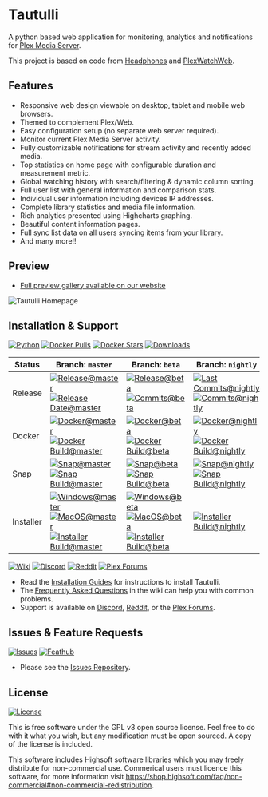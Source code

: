 # Tautulli

A python based web application for monitoring, analytics and notifications for [Plex Media Server](https://plex.tv).

This project is based on code from [Headphones](https://github.com/rembo10/headphones) and [PlexWatchWeb](https://github.com/ecleese/plexWatchWeb).

## Features

* Responsive web design viewable on desktop, tablet and mobile web browsers.
* Themed to complement Plex/Web.
* Easy configuration setup (no separate web server required).
* Monitor current Plex Media Server activity.
* Fully customizable notifications for stream activity and recently added media.
* Top statistics on home page with configurable duration and measurement metric.
* Global watching history with search/filtering & dynamic column sorting.
* Full user list with general information and comparison stats.
* Individual user information including devices IP addresses.
* Complete library statistics and media file information.
* Rich analytics presented using Highcharts graphing.
* Beautiful content information pages.
* Full sync list data on all users syncing items from your library.
* And many more!!

## Preview

* [Full preview gallery available on our website](https://tautulli.com)

![Tautulli Homepage](https://tautulli.com/images/screenshots/activity-compressed.jpg?v=2)

## Installation & Support

[![Python](https://img.shields.io/badge/python-2.7.17,%203.6,%203.7,%203.8-blue?style=flat-square)](https://python.org/downloads)
[![Docker Pulls](https://img.shields.io/docker/pulls/tautulli/tautulli?style=flat-square)](https://hub.docker.com/r/tautulli/tautulli)
[![Docker Stars](https://img.shields.io/docker/stars/tautulli/tautulli?style=flat-square)](https://hub.docker.com/r/tautulli/tautulli)
[![Downloads](https://img.shields.io/github/downloads/Tautulli/Tautulli/total?style=flat-square)](https://github.com/Tautulli/Tautulli/releases/latest)

| Status | Branch: `master` | Branch: `beta` | Branch: `nightly` |
| --- | --- | --- | --- |
| Release   | [![Release@master](https://img.shields.io/github/v/release/Tautulli/Tautulli?style=flat-square)](https://github.com/Tautulli/Tautulli/releases/latest) <br> [![Release Date@master](https://img.shields.io/github/release-date/Tautulli/Tautulli?style=flat-square&color=blue)](https://github.com/Tautulli/Tautulli/releases/latest) | [![Release@beta](https://img.shields.io/github/v/release/Tautulli/Tautulli?include_prereleases&style=flat-square)](https://github.com/Tautulli/Tautulli/releases) <br> [![Commits@beta](https://img.shields.io/github/commits-since/Tautulli/Tautulli/latest/beta?style=flat-square&color=blue)](https://github.com/Tautulli/Tautulli/commits/beta) | [![Last Commits@nightly](https://img.shields.io/github/last-commit/Tautulli/Tautulli/nightly?style=flat-square&color=blue)](https://github.com/Tautulli/Tautulli/commits/nightly) <br> [![Commits@nightly](https://img.shields.io/github/commits-since/Tautulli/Tautulli/latest/nightly?style=flat-square&color=blue)](https://github.com/Tautulli/Tautulli/commits/nightly) |
| Docker    | [![Docker@master](https://img.shields.io/badge/docker-latest-blue?style=flat-square)](https://hub.docker.com/r/tautulli/tautulli) <br> [![Docker Build@master](https://img.shields.io/github/workflow/status/Tautulli/Tautulli/Publish%20Docker/master?style=flat-square)](https://github.com/Tautulli/Tautulli/actions?query=workflow%3A"Publish+Docker"+branch%3Amaster) | [![Docker@beta](https://img.shields.io/badge/docker-beta-blue?style=flat-square)](https://hub.docker.com/r/tautulli/tautulli) <br> [![Docker Build@beta](https://img.shields.io/github/workflow/status/Tautulli/Tautulli/Publish%20Docker/beta?style=flat-square)](https://github.com/Tautulli/Tautulli/actions?query=workflow%3A"Publish+Docker"+branch%3Abeta) | [![Docker@nightly](https://img.shields.io/badge/docker-nightly-blue?style=flat-square)](https://hub.docker.com/r/tautulli/tautulli) <br> [![Docker Build@nightly](https://img.shields.io/github/workflow/status/Tautulli/Tautulli/Publish%20Docker/nightly?style=flat-square)](https://github.com/Tautulli/Tautulli/actions?query=workflow%3A"Publish+Docker"+branch%3Anightly) |
| Snap      | [![Snap@master](https://img.shields.io/badge/snap-stable-blue?style=flat-square)](https://snapcraft.io/tautulli) <br> [![Snap Build@master](https://img.shields.io/github/workflow/status/Tautulli/Tautulli/Publish%20Snap/master?style=flat-square)](https://github.com/Tautulli/Tautulli/actions?query=workflow%3A"Publish+Snap"+branch%3Amaster) | [![Snap@beta](https://img.shields.io/badge/snap-beta-blue?style=flat-square)](https://snapcraft.io/tautulli) <br> [![Snap Build@beta](https://img.shields.io/github/workflow/status/Tautulli/Tautulli/Publish%20Snap/beta?style=flat-square)](https://github.com/Tautulli/Tautulli/actions?query=workflow%3A"Publish+Snap"+branch%3Abeta) | [![Snap@nightly](https://img.shields.io/badge/snap-edge-blue?style=flat-square)](https://snapcraft.io/tautulli) <br> [![Snap Build@nightly](https://img.shields.io/github/workflow/status/Tautulli/Tautulli/Publish%20Snap/nightly?style=flat-square)](https://github.com/Tautulli/Tautulli/actions?query=workflow%3A"Publish+Snap"+branch%3Anightly) |
| Installer | [![Windows@master](https://img.shields.io/github/v/release/Tautulli/Tautulli?label=windows&style=flat-square)](https://github.com/Tautulli/Tautulli/releases/latest) <br> [![MacOS@master](https://img.shields.io/github/v/release/Tautulli/Tautulli?label=macos&style=flat-square)](https://github.com/Tautulli/Tautulli/releases/latest) <br> [![Installer Build@master](https://img.shields.io/github/workflow/status/Tautulli/Tautulli/Publish%20Installers/master?style=flat-square)](https://github.com/Tautulli/Tautulli/actions?query=workflow%3A"Publish+Installers"+branch%3Amaster) | [![Windows@beta](https://img.shields.io/github/v/release/Tautulli/Tautulli?label=windows&include_prereleases&style=flat-square)](https://github.com/Tautulli/Tautulli/releases) <br> [![MacOS@beta](https://img.shields.io/github/v/release/Tautulli/Tautulli?label=macos&include_prereleases&style=flat-square)](https://github.com/Tautulli/Tautulli/releases) <br> [![Installer Build@beta](https://img.shields.io/github/workflow/status/Tautulli/Tautulli/Publish%20Installers/beta?style=flat-square)](https://github.com/Tautulli/Tautulli/actions?query=workflow%3A"Publish+Installers"+branch%3Abeta) | [![Installer Build@nightly](https://img.shields.io/github/workflow/status/Tautulli/Tautulli/Publish%20Installers/nightly?style=flat-square)](https://github.com/Tautulli/Tautulli/actions?query=workflow%3A"Publish+Installers"+branch%3Anightly) |

[![Wiki](https://img.shields.io/badge/github-wiki-black?style=flat-square)](https://github.com/Tautulli/Tautulli-Wiki/wiki)
[![Discord](https://img.shields.io/discord/183396325142822912?label=discord&style=flat-square&color=7289DA)](https://tautulli.com/discord)
[![Reddit](https://img.shields.io/reddit/subreddit-subscribers/tautulli?label=reddit&style=flat-square&color=FF5700)](https://www.reddit.com/r/Tautulli/)
[![Plex Forums](https://img.shields.io/badge/plex%20forums-discussion-E5A00D?style=flat-square)](https://forums.plex.tv/t/tautulli-monitor-your-plex-media-server/225242)

* Read the [Installation Guides](https://github.com/Tautulli/Tautulli-Wiki/wiki/Installation) for instructions to install Tautulli.
* The [Frequently Asked Questions](https://github.com/Tautulli/Tautulli-Wiki/wiki/Frequently-Asked-Questions) in the wiki can help you with common problems.
* Support is available on [Discord](https://tautulli.com/discord), [Reddit](https://www.reddit.com/r/Tautulli), or the [Plex Forums](https://forums.plex.tv/t/tautulli-monitor-your-plex-media-server/225242).

## Issues & Feature Requests

[![Issues](https://img.shields.io/badge/github-issues-red?style=flat-square)](https://github.com/Tautulli/Tautulli-Issues)
[![Feathub](https://img.shields.io/badge/feathub-requests-lightgrey?style=flat-square)](https://feathub.com/Tautulli/Tautulli)

* Please see the [Issues Repository](https://github.com/Tautulli/Tautulli-Issues).

## License

[![License](https://img.shields.io/github/license/Tautulli/Tautulli?style=flat-square)](https://github.com/Tautulli/Tautulli/blob/master/LICENSE)

This is free software under the GPL v3 open source license. Feel free to do with it what you wish, but any modification must be open sourced. A copy of the license is included.

This software includes Highsoft software libraries which you may freely distribute for non-commercial use. Commerical users must licence this software, for more information visit https://shop.highsoft.com/faq/non-commercial#non-commercial-redistribution.